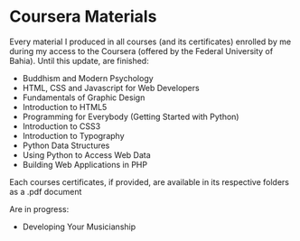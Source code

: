 # Coursera Materials

Every material I produced in all courses (and its certificates) enrolled by me during my access to the Coursera (offered by the Federal University of Bahia). Until this update, are finished:

- Buddhism and Modern Psychology
- HTML, CSS and Javascript for Web Developers
- Fundamentals of Graphic Design
- Introduction to HTML5
- Programming for Everybody (Getting Started with Python)
- Introduction to CSS3
- Introduction to Typography
- Python Data Structures
- Using Python to Access Web Data
- Building Web Applications in PHP

Each courses certificates, if provided, are available in its respective folders as a .pdf document

Are in progress:

- Developing Your Musicianship
